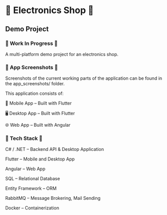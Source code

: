 # 🛒 Electronics Shop 🛒 #
## Demo Project ##
### 🚧 Work In Progress 🚧 ### 
A multi-platform demo project for an electronics shop.

### 📸 App Screenshots 📸 ###
Screenshots of the current working parts of the application can be found in the app_screenshots/ folder.

This application consists of:

📱 Mobile App – Built with Flutter

🖥️ Desktop App – Built with Flutter

🌐 Web App – Built with Angular

### 🧰 Tech Stack 🧰 ###
C# / .NET – Backend API & Desktop Application

Flutter – Mobile and Desktop App

Angular – Web App

SQL – Relational Database

Entity Framework – ORM

RabbitMQ – Message Brokering, Mail Sending

Docker – Containerization


